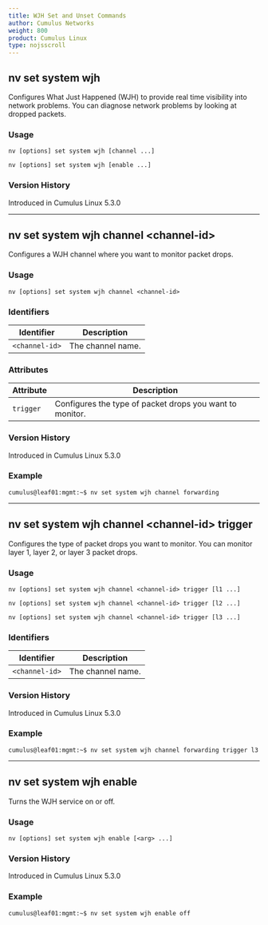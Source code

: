 ```yaml
---
title: WJH Set and Unset Commands
author: Cumulus Networks
weight: 800
product: Cumulus Linux
type: nojsscroll
---
```

## nv set system wjh

Configures What Just Happened (WJH) to provide real time visibility into network problems. You can diagnose network problems by looking at dropped packets.

### Usage

`nv [options] set system wjh [channel ...]`

`nv [options] set system wjh [enable ...]`

### Version History

Introduced in Cumulus Linux 5.3.0

- - -

## nv set system wjh channel \<channel-id\>

Configures a WJH channel where you want to monitor packet drops.

### Usage

`nv [options] set system wjh channel <channel-id>`

### Identifiers

| Identifier |  Description   |
| ---------  | -------------- |
| `<channel-id>` | The channel name.  |

### Attributes

| Attribute |  Description   |
| ---------  | -------------- |
| `trigger` | Configures the type of packet drops you want to monitor. |

### Version History

Introduced in Cumulus Linux 5.3.0

### Example

```
cumulus@leaf01:mgmt:~$ nv set system wjh channel forwarding
```

- - -

## nv set system wjh channel \<channel-id\> trigger

Configures the type of packet drops you want to monitor. You can monitor layer 1, layer 2, or layer 3 packet drops.

### Usage

`nv [options] set system wjh channel <channel-id> trigger [l1 ...]`

`nv [options] set system wjh channel <channel-id> trigger [l2 ...]`

`nv [options] set system wjh channel <channel-id> trigger [l3 ...]`

### Identifiers

| Identifier |  Description   |
| ---------  | -------------- |
| `<channel-id>` | The channel name. |

### Version History

Introduced in Cumulus Linux 5.3.0

### Example

```
cumulus@leaf01:mgmt:~$ nv set system wjh channel forwarding trigger l3
```

- - -

## nv set system wjh enable

Turns the WJH service on or off.

### Usage

`nv [options] set system wjh enable [<arg> ...]`

### Version History

Introduced in Cumulus Linux 5.3.0

### Example

```
cumulus@leaf01:mgmt:~$ nv set system wjh enable off
```
